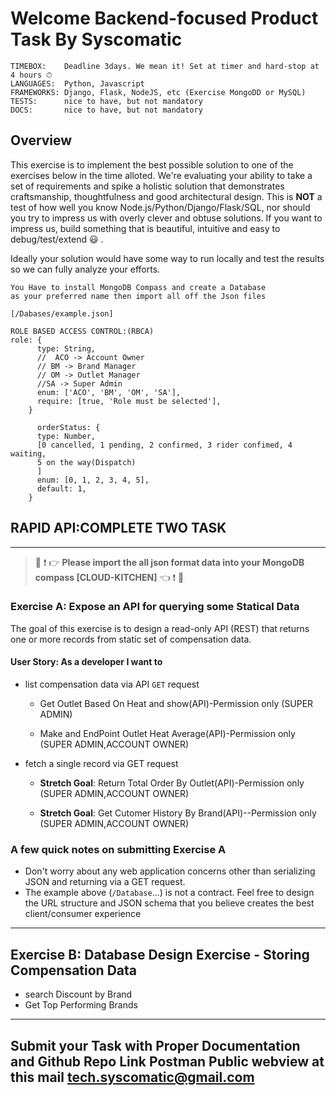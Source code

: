 # Welcome Backend-focused Product Task By Syscomatic

```
TIMEBOX:    Deadline 3days. We mean it! Set at timer and hard-stop at 4 hours ⏱
LANGUAGES:  Python, Javascript
FRAMEWORKS: Django, Flask, NodeJS, etc (Exercise MongoDD or MySQL)
TESTS:      nice to have, but not mandatory
DOCS:       nice to have, but not mandatory
```

## Overview

This exercise is to implement the best possible solution to one of the exercises below in the time alloted. We're evaluating your ability to take a set of requirements and spike a holistic solution that demonstrates craftsmanship, thoughtfulness and good architectural design. This is **NOT** a test of how well you know Node.js/Python/Django/Flask/SQL, nor should you try to impress us with overly clever and obtuse solutions. If you want to impress us, build something that is beautiful, intuitive and easy to debug/test/extend :smiley: .

Ideally your solution would have some way to run locally and test the results so we can fully analyze your efforts.


```
You Have to install MongoDB Compass and create a Database 
as your preferred name then import all off the Json files

[/Dabases/example.json]

```


```
ROLE BASED ACCESS CONTROL:(RBCA)
role: {
      type: String,
      //  ACO -> Account Owner
      // BM -> Brand Manager
      // OM -> Outlet Manager
      //SA -> Super Admin
      enum: ['ACO', 'BM', 'OM', 'SA'],
      require: [true, 'Role must be selected'],
    }

      orderStatus: {
      type: Number,
      [0 cancelled, 1 pending, 2 confirmed, 3 rider confimed, 4 waiting,
      5 on the way(Dispatch)
      ]
      enum: [0, 1, 2, 3, 4, 5],
      default: 1,
    }

```




## RAPID API:COMPLETE TWO TASK

---

> :rotating_light: :exclamation: :point_right: **Please import the all json format data into your MongoDB compass [CLOUD-KITCHEN]** :point_left: :exclamation: :rotating_light:


### Exercise A: Expose an API for querying some Statical Data


The goal of this exercise is to design a read-only API (REST) that returns one or more records from static set of compensation data.

#### User Story: As a developer I want to

* list compensation data via API `GET` request

  * Get Outlet Based On Heat and show(API)-Permission only (SUPER ADMIN)

  * Make and EndPoint Outlet Heat Average(API)-Permission only (SUPER ADMIN,ACCOUNT OWNER)




* fetch a single record via GET request

  * **Stretch Goal**:  Return Total Order By Outlet(API)-Permission only (SUPER ADMIN,ACCOUNT OWNER)

  * **Stretch Goal**: Get Cutomer History By Brand(API)--Permission only (SUPER ADMIN,ACCOUNT OWNER)


### A few quick notes on submitting Exercise A

* Don't worry about any web application concerns other than serializing JSON and returning via a GET request.
* The example above (`/Database`...) is not a contract. Feel free to design the URL structure and JSON schema that you believe creates the best client/consumer experience

---

## Exercise B: Database Design Exercise - Storing Compensation Data

* search Discount by Brand
* Get Top Performing Brands

---

## Submit your Task with Proper Documentation and Github Repo Link Postman Public webview at this mail tech.syscomatic@gmail.com



